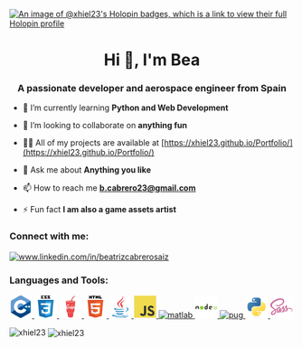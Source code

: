 [![An image of @xhiel23's Holopin badges, which is a link to view their full Holopin profile](https://holopin.me/xhiel23)](https://holopin.io/@xhiel23)
<h1 align="center">Hi 👋, I'm Bea</h1>
<h3 align="center">A passionate developer and aerospace engineer from Spain</h3>

- 🌱 I’m currently learning **Python and Web Development**

- 👯 I’m looking to collaborate on **anything fun**

- 👨‍💻 All of my projects are available at [https://xhiel23.github.io/Portfolio/](https://xhiel23.github.io/Portfolio/)

- 💬 Ask me about **Anything you like**

- 📫 How to reach me **b.cabrero23@gmail.com**

- ⚡ Fun fact **I am also a game assets artist**

<h3 align="left">Connect with me:</h3>
<p align="left">
<a href="https://linkedin.com/in/www.linkedin.com/in/beatrizcabrerosaiz" target="blank"><img align="center" src="https://raw.githubusercontent.com/rahuldkjain/github-profile-readme-generator/master/src/images/icons/Social/linked-in-alt.svg" alt="www.linkedin.com/in/beatrizcabrerosaiz" height="30" width="40" /></a>
</p>

<h3 align="left">Languages and Tools:</h3>
<p align="left"> <a href="https://www.w3schools.com/cpp/" target="_blank"> <img src="https://raw.githubusercontent.com/devicons/devicon/master/icons/cplusplus/cplusplus-original.svg" alt="cplusplus" width="40" height="40"/> </a> <a href="https://www.w3schools.com/css/" target="_blank"> <img src="https://raw.githubusercontent.com/devicons/devicon/master/icons/css3/css3-original-wordmark.svg" alt="css3" width="40" height="40"/> </a> <a href="https://gulpjs.com" target="_blank"> <img src="https://raw.githubusercontent.com/devicons/devicon/master/icons/gulp/gulp-plain.svg" alt="gulp" width="40" height="40"/> </a> <a href="https://www.w3.org/html/" target="_blank"> <img src="https://raw.githubusercontent.com/devicons/devicon/master/icons/html5/html5-original-wordmark.svg" alt="html5" width="40" height="40"/> </a> <a href="https://www.java.com" target="_blank"> <img src="https://raw.githubusercontent.com/devicons/devicon/master/icons/java/java-original.svg" alt="java" width="40" height="40"/> </a> <a href="https://developer.mozilla.org/en-US/docs/Web/JavaScript" target="_blank"> <img src="https://raw.githubusercontent.com/devicons/devicon/master/icons/javascript/javascript-original.svg" alt="javascript" width="40" height="40"/> </a> <a href="https://www.mathworks.com/" target="_blank"> <img src="https://upload.wikimedia.org/wikipedia/commons/2/21/Matlab_Logo.png" alt="matlab" width="40" height="40"/> </a> <a href="https://nodejs.org" target="_blank"> <img src="https://raw.githubusercontent.com/devicons/devicon/master/icons/nodejs/nodejs-original-wordmark.svg" alt="nodejs" width="40" height="40"/> </a> <a href="https://pugjs.org" target="_blank"> <img src="https://cdn.worldvectorlogo.com/logos/pug.svg" alt="pug" width="40" height="40"/> </a> <a href="https://www.python.org" target="_blank"> <img src="https://raw.githubusercontent.com/devicons/devicon/master/icons/python/python-original.svg" alt="python" width="40" height="40"/> </a> <a href="https://sass-lang.com" target="_blank"> <img src="https://raw.githubusercontent.com/devicons/devicon/master/icons/sass/sass-original.svg" alt="sass" width="40" height="40"/> </a> </p>

<p><img align="left" src="https://github-readme-stats.vercel.app/api/top-langs?username=xhiel23&show_icons=true&locale=en&layout=compact" alt="xhiel23" /></p>

<p>&nbsp;<img align="center" src="https://github-readme-stats.vercel.app/api?username=xhiel23&show_icons=true&locale=en" alt="xhiel23" /></p>
